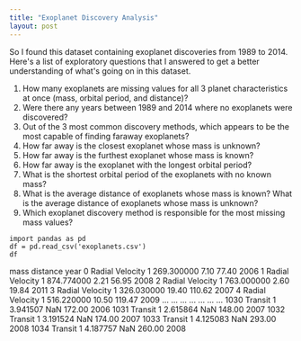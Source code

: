 ```yaml
---
title: "Exoplanet Discovery Analysis"
layout: post
---
```


So I found this dataset containing exoplanet discoveries from 1989 to 2014. Here's a list of exploratory questions that I answered to get a better understanding of what's going on in this dataset. 

1. How many exoplanets are missing values for all 3 planet characteristics at once (mass, orbital
period, and distance)?
2. Were there any years between 1989 and 2014 where no exoplanets were discovered? 
3. Out of the 3 most common discovery methods, which appears to be the most capable of finding
faraway exoplanets?
4. How far away is the closest exoplanet whose mass is unknown?
5. How far away is the furthest exoplanet whose mass is known?
6. How far away is the exoplanet with the longest orbital period?
7. What is the shortest orbital period of the exoplanets with no known mass?
8. What is the average distance of exoplanets whose mass is known? What is the average distance
of exoplanets whose mass is unknown? 
9. Which exoplanet discovery method is responsible for the most missing mass values? 

```
import pandas as pd
df = pd.read_csv('exoplanets.csv')
df
```

mass  distance  year
0     Radial Velocity       1      269.300000   7.10     77.40  2006
1     Radial Velocity       1      874.774000   2.21     56.95  2008
2     Radial Velocity       1      763.000000   2.60     19.84  2011
3     Radial Velocity       1      326.030000  19.40    110.62  2007
4     Radial Velocity       1      516.220000  10.50    119.47  2009
...               ...     ...             ...    ...       ...   ...
1030          Transit       1        3.941507    NaN    172.00  2006
1031          Transit       1        2.615864    NaN    148.00  2007
1032          Transit       1        3.191524    NaN    174.00  2007
1033          Transit       1        4.125083    NaN    293.00  2008
1034          Transit       1        4.187757    NaN    260.00  2008

